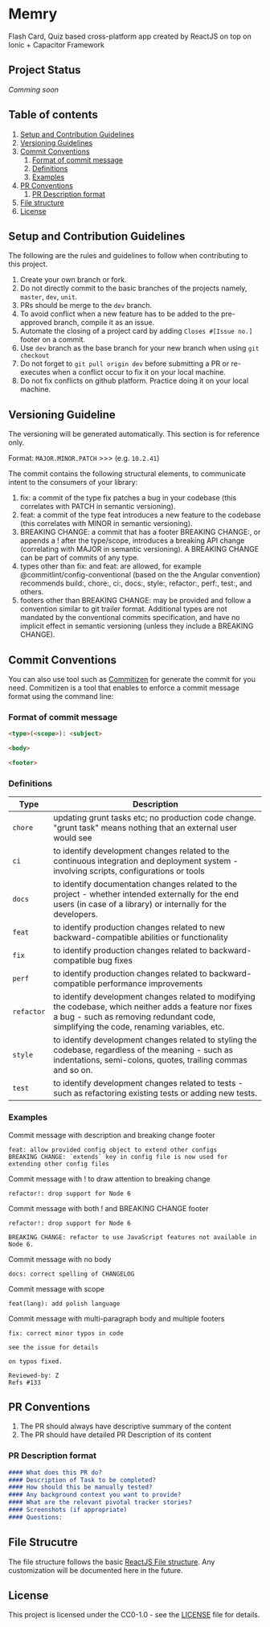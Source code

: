 # Memry
Flash Card, Quiz based cross-platform app created by ReactJS on top on Ionic + Capacitor Framework

## Project Status
*Comming soon*

## Table of contents
1. [Setup and Contribution Guidelines](#setup-and-contribution-guidelines)
2. [Versioning Guidelines](#versioning-guidelines)
3. [Commit Conventions](#commit-conventions)
	1. [Format of commit message](#format-of-commit-message)
	2. [Definitions](#definitions)
	3. [Examples](#examples)
4. [PR Conventions](#pr-conventions)
	1. [PR Description format](#pr-description-format)
5. [File structure](#file-structure)
6. [License](#license)

## Setup and Contribution Guidelines
The following are the rules and guidelines to follow when contributing to this project.

1. Create your own branch or fork.
2. Do not directly commit to the basic branches of the projects namely, `master`, `dev`, `unit`.
3. PRs should be merge to the `dev` branch.
4. To avoid conflict when a new feature has to be added to the pre-approved branch, compile it as an issue.
5. Automate the closing of a project card by adding `Closes #[Issue no.]` footer on a commit.
6. Use `dev` branch as the base branch for your new branch when using `git checkout`
7. Do not forget to `git pull origin dev` before submitting a PR or re-executes when a conflict occur to fix it on your local machine.
8. Do not fix conflicts on github platform. Practice doing it on your local machine.


## Versioning Guideline
The versioning will be generated automatically. This section is for reference only.

Format: `MAJOR.MINOR.PATCH` >>> (e.g. `10.2.41`)

The commit contains the following structural elements, to communicate intent to the consumers of your library:

1. fix: a commit of the type fix patches a bug in your codebase (this correlates with PATCH in semantic versioning).
2. feat: a commit of the type feat introduces a new feature to the codebase (this correlates with MINOR in semantic versioning).
3. BREAKING CHANGE: a commit that has a footer BREAKING CHANGE:, or appends a ! after the type/scope, introduces a breaking API change (correlating with MAJOR in semantic versioning). A BREAKING CHANGE can be part of commits of any type.
4. types other than fix: and feat: are allowed, for example @commitlint/config-conventional (based on the the Angular convention) recommends build:, chore:, ci:, docs:, style:, refactor:, perf:, test:, and others.
5. footers other than BREAKING CHANGE: <description> may be provided and follow a convention similar to git trailer format.
Additional types are not mandated by the conventional commits specification, and have no implicit effect in semantic versioning (unless they include a BREAKING CHANGE).


## Commit Conventions
You can also use tool such as [Commitizen](https://github.com/commitizen/cz-cli) for generate the commit for you need. Commitizen is a tool that enables to enforce a commit message format using the command line:

### Format of commit message
```html
<type>(<scope>): <subject>

<body>

<footer>
```

### Definitions

| Type  | Description  |
|---|---|
| `chore`  | updating grunt tasks etc; no production code change. "grunt task" means nothing that an external user would see  |
| `ci`  | to identify development changes related to the continuous integration and deployment system - involving scripts, configurations or tools  |
| `docs`  | to identify documentation changes related to the project - whether intended externally for the end users (in case of a library) or internally for the developers.  |
| `feat`  | to identify production changes related to new backward-compatible abilities or functionality |
| `fix`  | to identify production changes related to backward-compatible bug fixes |
| `perf`  | to identify production changes related to backward-compatible performance improvements  |
| `refactor`  | to identify development changes related to modifying the codebase, which neither adds a feature nor fixes a bug - such as removing redundant code, simplifying the code, renaming variables, etc. |
| `style`  | to identify development changes related to styling the codebase, regardless of the meaning - such as indentations, semi-colons, quotes, trailing commas and so on. |
| `test`  | to identify development changes related to tests - such as refactoring existing tests or adding new tests. |


### Examples

Commit message with description and breaking change footer
```
feat: allow provided config object to extend other configs
BREAKING CHANGE: `extends` key in config file is now used for extending other config files
```

Commit message with ! to draw attention to breaking change
```
refactor!: drop support for Node 6
```

Commit message with both ! and BREAKING CHANGE footer
```
refactor!: drop support for Node 6

BREAKING CHANGE: refactor to use JavaScript features not available in Node 6.
```

Commit message with no body
```
docs: correct spelling of CHANGELOG
```

Commit message with scope

```
feat(lang): add polish language
```

Commit message with multi-paragraph body and multiple footers
```
fix: correct minor typos in code

see the issue for details

on typos fixed.

Reviewed-by: Z
Refs #133
```

## PR Conventions
1. The PR should always have descriptive summary of the content
2. The PR should have detailed PR Description of its content

### PR Description format

```md
#### What does this PR do?
#### Description of Task to be completed?
#### How should this be manually tested?
#### Any background context you want to provide?
#### What are the relevant pivotal tracker stories?
#### Screenshots (if appropriate)
#### Questions:
```

## File Strucutre
The file structure follows the basic [ReactJS File structure](https://reactjs.org/docs/faq-structure.html).
Any customization will be documented here in the future.

## License
This project is licensed under the CC0-1.0 - see the [LICENSE](LICENSE) file for details.